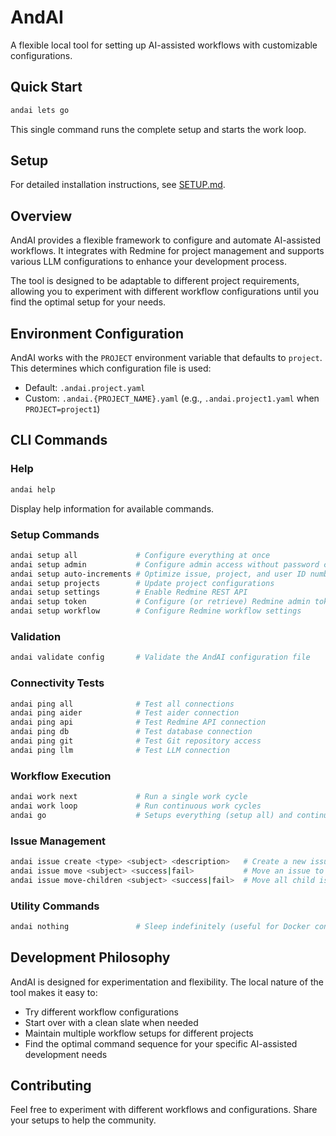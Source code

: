 # AndAI

A flexible local tool for setting up AI-assisted workflows with customizable configurations.

## Quick Start

```bash
andai lets go
```
This single command runs the complete setup and starts the work loop.

## Setup

For detailed installation instructions, see [SETUP.md](setup/README.md).

## Overview

AndAI provides a flexible framework to configure and automate AI-assisted workflows. It integrates with Redmine for project management and supports various LLM configurations to enhance your development process.

The tool is designed to be adaptable to different project requirements, allowing you to experiment with different workflow configurations until you find the optimal setup for your needs.

## Environment Configuration

AndAI works with the `PROJECT` environment variable that defaults to `project`. This determines which configuration file is used:
- Default: `.andai.project.yaml`
- Custom: `.andai.{PROJECT_NAME}.yaml` (e.g., `.andai.project1.yaml` when `PROJECT=project1`)

## CLI Commands

### Help
```bash
andai help
```
Display help information for available commands.

### Setup Commands
```bash
andai setup all             # Configure everything at once
andai setup admin           # Configure admin access without password changes
andai setup auto-increments # Optimize issue, project, and user ID numbering
andai setup projects        # Update project configurations
andai setup settings        # Enable Redmine REST API
andai setup token           # Configure (or retrieve) Redmine admin token
andai setup workflow        # Configure Redmine workflow settings
```

### Validation
```bash
andai validate config       # Validate the AndAI configuration file
```

### Connectivity Tests
```bash
andai ping all              # Test all connections
andai ping aider            # Test aider connection
andai ping api              # Test Redmine API connection
andai ping db               # Test database connection
andai ping git              # Test Git repository access
andai ping llm              # Test LLM connection
```

### Workflow Execution
```bash
andai work next             # Run a single work cycle
andai work loop             # Run continuous work cycles
andai go                    # Setups everything (setup all) and continuous execution (work loop) in single command
```

### Issue Management
```bash
andai issue create <type> <subject> <description>   # Create a new issue
andai issue move <subject> <success|fail>           # Move an issue to next step
andai issue move-children <subject> <success|fail>  # Move all child issues to next step
```

### Utility Commands
```bash
andai nothing               # Sleep indefinitely (useful for Docker containers)
```

## Development Philosophy

AndAI is designed for experimentation and flexibility. The local nature of the tool makes it easy to:
- Try different workflow configurations
- Start over with a clean slate when needed
- Maintain multiple workflow setups for different projects
- Find the optimal command sequence for your specific AI-assisted development needs

## Contributing

Feel free to experiment with different workflows and configurations. Share your setups to help the community.
